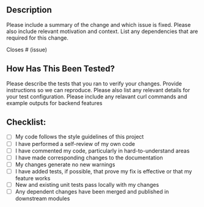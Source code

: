 ## Description

Please include a summary of the change and which issue is fixed. Please also include relevant motivation and context. List any dependencies that are required for this change.

Closes # (issue)

## How Has This Been Tested?

Please describe the tests that you ran to verify your changes. Provide instructions so we can reproduce. Please also list any relevant details for your test configuration. Please include any relavant curl commands and example outputs for backend features

## Checklist:

- [ ] My code follows the style guidelines of this project
- [ ] I have performed a self-review of my own code
- [ ] I have commented my code, particularly in hard-to-understand areas
- [ ] I have made corresponding changes to the documentation
- [ ] My changes generate no new warnings
- [ ] I have added tests, if possible, that prove my fix is effective or that my feature works
- [ ] New and existing unit tests pass locally with my changes
- [ ] Any dependent changes have been merged and published in downstream modules

